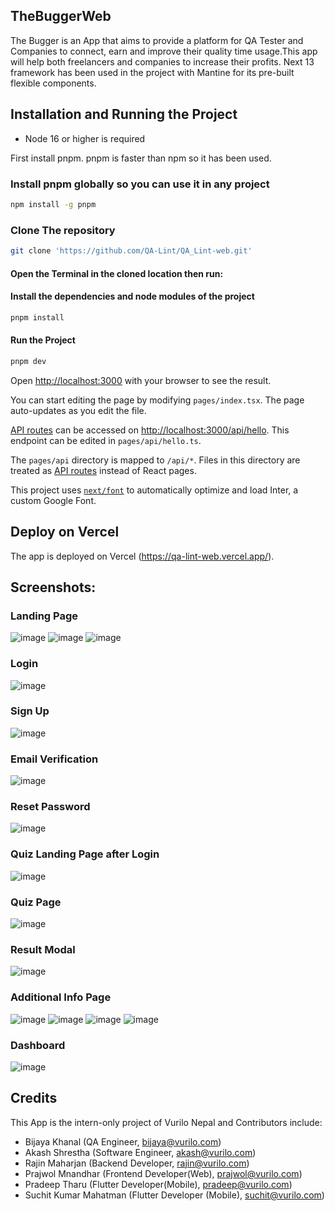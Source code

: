 
## TheBuggerWeb

The Bugger is an App that aims to provide a platform for QA Tester and Companies to connect, earn and improve their quality time usage.This app will help both freelancers and companies to increase their profits.
Next 13 framework has been used in the project with Mantine for its pre-built flexible components.

## Installation and Running the Project
- Node 16 or higher is required

First install pnpm. pnpm is faster than npm so it has been used.

### Install pnpm globally so you can use it in any project
```sh
npm install -g pnpm 
```
### Clone The repository
```sh
git clone 'https://github.com/QA-Lint/QA_Lint-web.git'
```
#### Open the Terminal in the cloned location then run:
#### Install the dependencies and node modules of the project 
```sh
pnpm install 
```
#### Run the Project
```sh
pnpm dev  
```
Open [http://localhost:3000](http://localhost:3000) with your browser to see the result.

You can start editing the page by modifying `pages/index.tsx`. The page auto-updates as you edit the file.

[API routes](https://nextjs.org/docs/api-routes/introduction) can be accessed on [http://localhost:3000/api/hello](http://localhost:3000/api/hello). This endpoint can be edited in `pages/api/hello.ts`.

The `pages/api` directory is mapped to `/api/*`. Files in this directory are treated as [API routes](https://nextjs.org/docs/api-routes/introduction) instead of React pages.

This project uses [`next/font`](https://nextjs.org/docs/basic-features/font-optimization) to automatically optimize and load Inter, a custom Google Font.


## Deploy on Vercel
The app is deployed on Vercel (https://qa-lint-web.vercel.app/).

## Screenshots:
### Landing Page
![image](https://github.com/QA-Lint/QA_Lint-web/assets/132425603/6051ec0b-1cc0-4d09-9877-292437970d3d)
![image](https://github.com/QA-Lint/QA_Lint-web/assets/132425603/2de11f67-2551-4596-be3d-13f8fd877c49)
![image](https://github.com/QA-Lint/QA_Lint-web/assets/132425603/3b2fa1fe-531c-4ff4-b462-41fa8806a510)

### Login 
![image](https://github.com/QA-Lint/QA_Lint-web/assets/132425603/4e29081d-f8d5-4492-b30a-423f077c032c)

### Sign Up 
![image](https://github.com/QA-Lint/QA_Lint-web/assets/132425603/a50f37de-5251-4662-acbe-f23c999a711a)

### Email Verification 
![image](https://github.com/QA-Lint/QA_Lint-web/assets/132425603/d34b27e7-9b11-4e56-8bb1-5ce0af4bb2ae)

### Reset Password 
![image](https://github.com/QA-Lint/QA_Lint-web/assets/132425603/0468f3ab-80fe-4698-8b32-8f419f11cf5e)

### Quiz Landing Page after Login
![image](https://github.com/QA-Lint/QA_Lint-web/assets/132425603/48218958-d6e7-4694-a7a7-6938e1094a08)

### Quiz Page
![image](https://github.com/QA-Lint/QA_Lint-web/assets/132425603/12d359f6-fb76-442c-b116-35fbf91adb35)

### Result Modal
![image](https://github.com/QA-Lint/QA_Lint-web/assets/132425603/2a9d820a-90fc-4011-9d86-5baff28f7643)

### Additional Info Page
![image](https://github.com/QA-Lint/QA_Lint-web/assets/132425603/cfb565e5-a426-4d72-92f0-4a0fff35ea7f)
![image](https://github.com/QA-Lint/QA_Lint-web/assets/132425603/159e2000-4567-4e6a-a93e-9fdd763a7103)
![image](https://github.com/QA-Lint/QA_Lint-web/assets/132425603/333c58ec-d2f7-4e0e-9d54-1d8de02edf93)
![image](https://github.com/QA-Lint/QA_Lint-web/assets/132425603/b44fcd32-6b37-449b-91dd-11f1d16630c2)

### Dashboard
![image](https://github.com/QA-Lint/QA_Lint-web/assets/132425603/2b3dacc6-cf52-4780-8ef7-e9dc53c71507)


## Credits

This App is the intern-only project of Vurilo Nepal and Contributors include:

- Bijaya Khanal (QA Engineer, bijaya@vurilo.com)
- Akash Shrestha (Software Engineer, akash@vurilo.com)
- Rajin Maharjan (Backend Developer, rajin@vurilo.com)
- Prajwol Mnandhar (Frontend Developer(Web), prajwol@vurilo.com)
- Pradeep Tharu (Flutter Developer(Mobile), pradeep@vurilo.com)
- Suchit Kumar Mahatman (Flutter Developer (Mobile), suchit@vurilo.com)
